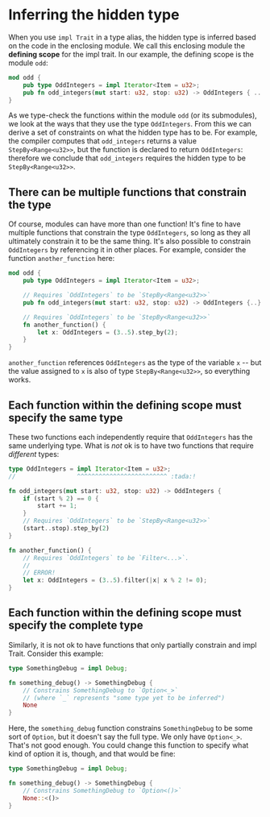# Inferring the hidden type

When you use `impl Trait` in a type alias, the hidden type is inferred based on the code in the enclosing module. We call this enclosing module the **defining scope** for the impl trait. In our example, the defining scope is the module `odd`:

```rust
mod odd {
    pub type OddIntegers = impl Iterator<Item = u32>;
    pub fn odd_integers(mut start: u32, stop: u32) -> OddIntegers { .. }
}
```

As we type-check the functions within the module `odd` (or its submodules), we look at the ways that they use the type `OddIntegers`. From this we can derive a set of constraints on what the hidden type has to be. For example, the compiler computes that `odd_integers` returns a value `StepBy<Range<u32>>`, but the function is declared to return `OddIntegers`: therefore we conclude that `odd_integers` requires the hidden type to be `StepBy<Range<u32>>`.

## There can be multiple functions that constrain the type

Of course, modules can have more than one function! It's fine to have multiple functions that constrain the type `OddIntegers`, so long as they all ultimately constrain it to be the same thing. It's also possible to constrain `OddIntegers` by referencing it in other places. For example, consider the function `another_function` here:

```rust
mod odd {
    pub type OddIntegers = impl Iterator<Item = u32>;

    // Requires `OddIntegers` to be `StepBy<Range<u32>>`
    pub fn odd_integers(mut start: u32, stop: u32) -> OddIntegers {..}

    // Requires `OddIntegers` to be `StepBy<Range<u32>>`
    fn another_function() {
        let x: OddIntegers = (3..5).step_by(2);
    }
}
```

`another_function` references `OddIntegers` as the type of the variable `x` -- but the value assigned to `x` is also of type `StepBy<Range<u32>>`, so everything works.

## Each function within the defining scope must specify the same type

These two functions each independently require that `OddIntegers` has the same underlying type. What is *not* ok is to have two functions that require *different* types:

```rust
type OddIntegers = impl Iterator<Item = u32>;
//                 ^^^^^^^^^^^^^^^^^^^^^^^^^ :tada:!

fn odd_integers(mut start: u32, stop: u32) -> OddIntegers {
    if (start % 2) == 0 {
        start += 1;
    }
    // Requires `OddIntegers` to be `StepBy<Range<u32>>`
    (start..stop).step_by(2)
}

fn another_function() {
    // Requires `OddIntegers` to be `Filter<...>`.
    //
    // ERROR!
    let x: OddIntegers = (3..5).filter(|x| x % 2 != 0);
}
```

## Each function within the defining scope must specify the complete type

Similarly, it is not ok to have functions that only partially constrain and impl Trait. Consider this example:

```rust
type SomethingDebug = impl Debug;

fn something_debug() -> SomethingDebug {
    // Constrains SomethingDebug to `Option<_>`
    // (where `_` represents "some type yet to be inferred")
    None
}
```

Here, the `something_debug` function constrains `SomethingDebug` to be some sort of `Option`, but it doesn't say the full type. We only have `Option<_>`. That's not good enough. You could change this function to specify what kind of option it is, though, and that would be fine:

```rust
type SomethingDebug = impl Debug;

fn something_debug() -> SomethingDebug {
    // Constrains SomethingDebug to `Option<()>`
    None::<()>
}
```
